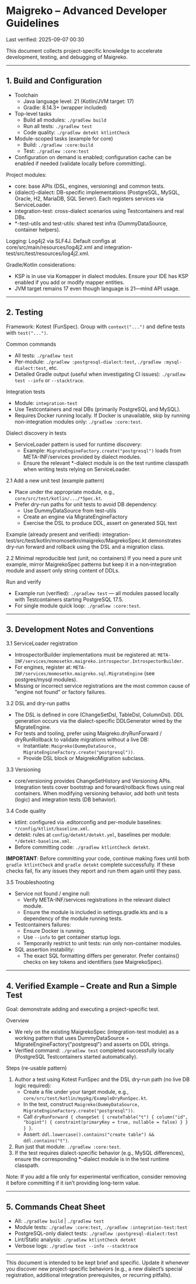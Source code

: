 # Maigreko – Advanced Developer Guidelines

Last verified: 2025-09-07 00:30

This document collects project-specific knowledge to accelerate development, testing, and debugging of Maigreko.

--------------------------------------------------------------------------------

## 1. Build and Configuration

- Toolchain
  - Java language level: 21 (Kotlin/JVM target: 17)
  - Gradle: 8.14.3+ (wrapper included)
- Top-level tasks
  - Build all modules: `./gradlew build`
  - Run all tests: `./gradlew test`
  - Code quality: `./gradlew detekt ktlintCheck`
- Module-scoped tasks (example for core)
  - Build: `./gradlew :core:build`
  - Test: `./gradlew :core:test`
- Configuration on demand is enabled; configuration cache can be enabled if needed (validate locally before committing).

Project modules:
- core: base APIs (DSL, engines, versioning) and common tests.
- {dialect}-dialect: DB-specific implementations (PostgreSQL, MySQL, Oracle, H2, MariaDB, SQL Server). Each registers services via ServiceLoader.
- integration-test: cross-dialect scenarios using Testcontainers and real DBs.
- *-test-utils and test-utils: shared test infra (DummyDataSource, container helpers).

Logging: Log4j2 via SLF4J. Default configs at core/src/main/resources/log4j2.xml and integration-test/src/test/resources/log4j2.xml.

Gradle/Kotlin considerations:
- KSP is in use via Komapper in dialect modules. Ensure your IDE has KSP enabled if you add or modify mapper entities.
- JVM target remains 17 even though language is 21—mind API usage.

--------------------------------------------------------------------------------

## 2. Testing

Framework: Kotest (FunSpec). Group with `context("...")` and define tests with `test("...")`.

Common commands
- All tests: `./gradlew test`
- Per-module: `./gradlew :postgresql-dialect:test`, `./gradlew :mysql-dialect:test`, etc.
- Detailed Gradle output (useful when investigating CI issues): `./gradlew test --info` or `--stacktrace`.

Integration tests
- Module: `integration-test`
- Use Testcontainers and real DBs (primarily PostgreSQL and MySQL).
- Requires Docker running locally. If Docker is unavailable, skip by running non-integration modules only: `./gradlew :core:test`.

Dialect discovery in tests
- ServiceLoader pattern is used for runtime discovery:
  - Example: `MigrateEngineFactory.create("postgresql")` loads from META-INF/services provided by dialect modules.
  - Ensure the relevant *-dialect module is on the test runtime classpath when writing tests relying on ServiceLoader.

2.1 Add a new unit test (example pattern)
- Place under the appropriate module, e.g., `core/src/test/kotlin/.../*Spec.kt`.
- Prefer dry-run paths for unit tests to avoid DB dependency:
  - Use DummyDataSource from test-utils
  - Create an engine via MigrateEngineFactory
  - Exercise the DSL to produce DDL, assert on generated SQL text

Example (already present and verified): integration-test/src/test/kotlin/momosetkn/maigreko/MaigrekoSpec.kt demonstrates dry-run forward and rollback using the DSL and a migration class.

2.2 Minimal reproducible test (unit, no containers)
If you need a pure unit example, mirror MaigrekoSpec patterns but keep it in a non‑integration module and assert only string content of DDLs.

Run and verify
- Example run (verified): `./gradlew test` — all modules passed locally with Testcontainers starting PostgreSQL 17.5.
- For single module quick loop: `./gradlew :core:test`.

--------------------------------------------------------------------------------

## 3. Development Notes and Conventions

3.1 ServiceLoader registration
- IntrospectorBuilder implementations must be registered at: `META-INF/services/momosetkn.maigreko.introspector.IntrospectorBuilder`.
- For engines, register at: `META-INF/services/momosetkn.maigreko.sql.MigrateEngine` (see postgres/mysql modules).
- Missing or incorrect service registrations are the most common cause of "engine not found" or factory failures.

3.2 DSL and dry-run paths
- The DSL is defined in core (ChangeSetDsl, TableDsl, ColumnDsl). DDL generation occurs via the dialect-specific DDLGenerator wired by the MigrateEngine.
- For tests and tooling, prefer using Maigreko.dryRunForward / dryRunRollback to validate migrations without a live DB:
  - Instantiate: `Maigreko(DummyDataSource, MigrateEngineFactory.create("postgresql"))`.
  - Provide DSL block or MaigrekoMigration subclass.

3.3 Versioning
- core/versioning provides ChangeSetHistory and Versioning APIs. Integration tests cover bootstrap and forward/rollback flows using real containers. When modifying versioning behavior, add both unit tests (logic) and integration tests (DB behavior).

3.4 Code quality
- ktlint: configured via .editorconfig and per-module baselines: `*/config/ktlint/baseline.xml`.
- detekt: rules at `config/detekt/detekt.yml`, baselines per module: `*/detekt-baseline.xml`.
- Before committing code: `./gradlew ktlintCheck detekt`.

**IMPORTANT**: Before committing your code, continue making fixes until both `gradle ktlintCheck` and `gradle detekt` complete successfully. If these checks fail, fix any issues they report and run them again until they pass.

3.5 Troubleshooting
- Service not found / engine null:
  - Verify META-INF/services registrations in the relevant dialect module.
  - Ensure the module is included in settings.gradle.kts and is a dependency of the module running tests.
- Testcontainers failures:
  - Ensure Docker is running.
  - Use `--info` to get container startup logs.
  - Temporarily restrict to unit tests: run only non-container modules.
- SQL assertion instability:
  - The exact SQL formatting differs per generator. Prefer contains() checks on key tokens and identifiers (see MaigrekoSpec).

--------------------------------------------------------------------------------

## 4. Verified Example – Create and Run a Simple Test

Goal: demonstrate adding and executing a project-specific test.

Overview
- We rely on the existing MaigrekoSpec (integration-test module) as a working pattern that uses DummyDataSource + MigrateEngineFactory("postgresql") and asserts on DDL strings.
- Verified command: `./gradlew test` completed successfully locally (PostgreSQL Testcontainers started automatically).

Steps (re-usable pattern)
1) Author a test using Kotest FunSpec and the DSL dry-run path (no live DB logic required):
   - Create a file under your target module, e.g., `core/src/test/kotlin/mypkg/ExampleDryRunSpec.kt`.
   - In the test, construct `Maigreko(DummyDataSource, MigrateEngineFactory.create("postgresql"))`.
   - Call `dryRunForward { changeSet { createTable("t") { column("id", "bigint") { constraint(primaryKey = true, nullable = false) } } } }`.
   - Assert: `ddl.lowercase().contains("create table") && ddl.contains("t")`.
2) Run just that module: `./gradlew :core:test`.
3) If the test requires dialect-specific behavior (e.g., MySQL differences), ensure the corresponding *-dialect module is in the test runtime classpath.

Note: If you add a file only for experimental verification, consider removing it before committing if it isn’t providing long-term value.

--------------------------------------------------------------------------------

## 5. Commands Cheat Sheet
- All: `./gradlew build` | `./gradlew test`
- Module tests: `./gradlew :core:test`, `./gradlew :integration-test:test`
- PostgreSQL-only dialect tests: `./gradlew :postgresql-dialect:test`
- Lint/Static analysis: `./gradlew ktlintCheck detekt`
- Verbose logs: `./gradlew test --info --stacktrace`

--------------------------------------------------------------------------------

This document is intended to be kept brief and specific. Update it whenever you discover new project-specific behaviors (e.g., a new dialect’s special registration, additional integration prerequisites, or recurring pitfalls).
